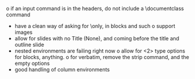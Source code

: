o if an input command is in the headers, do not include a
  \documentclass command
- have a clean way of asking for \only, in blocks and such
o support images
- allow for slides with no Title (None), and coming before the title
  and outline slide
- nested environments are failing right now
o allow for <2> type options for blocks, anything.
o for verbatim, remove the strip command, and the empty options
- good handling of column environments
